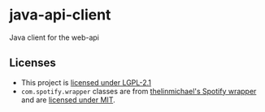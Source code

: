 # java-api-client
Java client for the web-api

## Licenses

  - This project is [licensed under LGPL-2.1](https://github.com/riptide-discord/java-api-client/blob/master/LICENSE)
  - `com.spotify.wrapper` classes are from [thelinmichael's Spotify wrapper](https://github.com/thelinmichael/spotify-web-api-java) and are [licensed under MIT](https://github.com/riptide-discord/java-api-client/blob/master/LICENSE.spotify-web-api-java.md).
